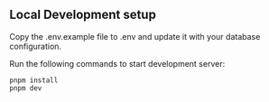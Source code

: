 ## Local Development setup
Copy the .env.example file to .env and update it with your database configuration.

Run the following commands to start development server:
```
pnpm install
pnpm dev
```